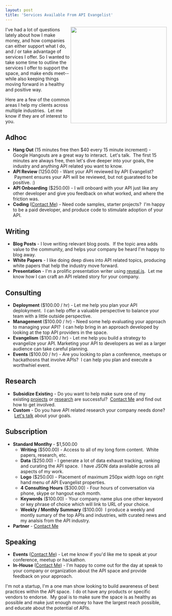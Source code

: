 ```yaml
---
layout: post
title: 'Services Available From API Evangelist'
---
```

<p><img src="https://s3.amazonaws.com/kinlane-productions/api-evangelist/tag-cloud-api-evangelist-services.png" alt="" width="300" align="right" /></p>
<p>I've had a lot of questions lately about how I make money, and how companies can either support what I do, and / or take advantage of services I offer. So I wanted to take some time to outline the services I offer to support the space, and make ends meet--while also keeping things moving forward in a healthy and positive way. &nbsp;</p>
<p>Here are a few of the common areas I help my clients across multiple industries. &nbsp;Let me know if they are of interest to you.</p>
<h2>Adhoc</h2>
<ul class="mainlist">
<li><strong>Hang Out</strong>&nbsp;(15 minutes free then $40 every 15 minute increment) - Google Hangouts are a great way to interact. &nbsp;Let's talk. &nbsp;The first 15 minutes are always free, then let's dive deeper into your goals, the industry and anything API related you want to know.</li>
<li><strong>API Review&nbsp;</strong>(1250.00)&nbsp;- Want your API reviewed by API Evangelist? &nbsp;Payment ensures your API will be reviewed, but not guarateed to be positive. :)</li>
<li><strong>API Onboarding</strong>&nbsp;($250.00) - I will onboard with your API just like any other developer and give you feedback on what worked, and where the friction was.</li>
<li><strong>Coding</strong>&nbsp;(<a href="http://kinlane.com/contact/">Contact Me</a>) - Need code samples, starter projects? &nbsp;I'm happy to be a paid developer, and produce code to stimulate adoption of your API.</li>
</ul>
<h2>Writing</h2>
<ul class="mainlist">
<li><strong>Blog Posts</strong>&nbsp;- I love writing relevant blog posts. &nbsp;If the topic area adds value to the community, and helps your company be heard I'm happy to blog away.</li>
<li><strong>White Papers</strong>&nbsp;- I like doing deep dives into API related topics, producing white papers that help the industry move forward.</li>
<li><strong>Presentation</strong>&nbsp;- I'm a prolific presentation writer using&nbsp;<a href="http://lab.hakim.se/reveal-js/">reveal.js</a>. &nbsp;Let me know how I can craft an API related story for your company.</li>
</ul>
<h2>Consulting</h2>
<ul class="mainlist">
<li><strong>Deployment</strong>&nbsp;($100.00 / hr) - Let me help you plan your API deplokyment. &nbsp;I can help offer a valuable perspective to balance your team with a little outside perspective.&nbsp;</li>
<li><strong>Management&nbsp;</strong>($100.00 / hr)&nbsp;- Need some help evaluating your approach to managing your API? &nbsp;I can help bring in an approach developed by looking at the top API providers in the space. &nbsp;</li>
<li><strong>Evangelism</strong>&nbsp;($100.00 / hr)&nbsp;- Let me help you build a strategy to evangelize your API. Marketing your API to developers as wel as a larger audience can take careful planning.</li>
<li><strong>Events&nbsp;</strong>($100.00 / hr)&nbsp;- Are you looking to plan a conference, meetups or hackathosns that involve APIs? &nbsp;I can help you plan and execute a worthwhiel event.</li>
</ul>
<h2>Research</h2>
<ul class="mainlist">
<li><strong>Subsidize Existin</strong>g - Do you want to help make sure one of my existing&nbsp;<a title="projects" href="http://kinlane.com/projects.php">projects</a>&nbsp;or&nbsp;<a title="research" href="http://kinlane.com/research.php">research</a>&nbsp;are successful? &nbsp;<a href="http://kinlane.com/contact/">Contact Me</a>&nbsp;and find out how to get involved.</li>
<li><strong>Custom</strong>&nbsp;- Do you have API related research your company needs done? &nbsp;<a href="http://kinlane.com/contact/">Let's talk</a>&nbsp;about your goals.&nbsp;</li>
</ul>
<h2>Subscription</h2>
<ul class="mainlist">
<li><strong>Standard Montlhy&nbsp;</strong>- $1,500.00  
<ul class="mainlist">
<li><strong>Writing</strong>&nbsp;($500.00) - Access to all of my long form content. &nbsp;White papers, research, etc.</li>
<li><strong>Data</strong>&nbsp;($250.00) - I generate a lot of data exhaust tracking, ranking and curating the API space. &nbsp;I have JSON data available across all aspects of my work.</li>
<li><strong>Logo</strong>&nbsp;($250.00) - Placement of maximum 250px width logo on right hand menu of API Evangelist properties.</li>
<li><strong>4 Consulting Hours</strong>&nbsp;($300.00) - Four hours of conversation via phone, skype or hangout each month.</li>
<li><strong>Keywords</strong>&nbsp;($100.00) - Your company name plus one other keyword or key phrase of choice which will link to URL of your choice.</li>
<li><strong>Weekly / Monthly Summary</strong>&nbsp;($100.00) &nbsp;I produce a weekly and montly sumary of the top APIs and industries, with curated news and my analsis from the API industry.</li>
</ul>
</li>
<li><strong>Partner</strong>&nbsp;-&nbsp;<a href="http://kinlane.com/contact/">Contact Me</a></li>
</ul>
<h2>Speaking</h2>
<ul class="mainlist">
<li><strong>Events</strong>&nbsp;(<a href="http://kinlane.com/contact/">Contact Me</a>) - Let me know if you'd like me to speak at your conference, meetup or hackathon.</li>
<li><strong>In-House&nbsp;</strong>(<a href="http://kinlane.com/contact/">Contact Me</a>) - I'm happy to come out for the day at speak to your company or organization about the API space and provide feedback on your approach.</li>
</ul>
<p>I'm not a startup, I'm a one man show looking to build awareness of best practices within the API space. &nbsp;I do ot have any products or specific vendors to endorse. &nbsp;My goal is to make sure the space is as healthy as possible and make just enough money to have the largest reach possible, and educate about the potential of APIs.</p>